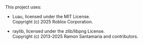 This project uses:

- Luau, licensed under the MIT License.  
  Copyright (c) 2025 Roblox Corporation.  

- raylib, licensed under the zlib/libpng License.  
  Copyright (c) 2013-2025 Ramon Santamaria and contributors.  